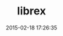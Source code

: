 ---
layout: post
title:  "librex"
repo:   "rapid7/rex"
date:   2015-02-18 17:26:35
gemurl: https://github.com/rapid7/rex/
---